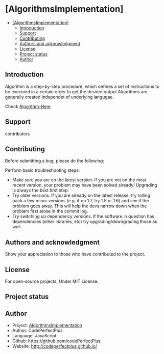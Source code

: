 # [AlgorithmsImplementation]

- [[AlgorithmsImplementation]](#algorithmsimplementation)
  - [Introduction](#introduction)
  - [Support](#support)
  - [Contributing](#contributing)
  - [Authors and acknowledgment](#authors-and-acknowledgment)
  - [License](#license)
  - [Project status](#project-status)
  - [Author](#author)

## Introduction

Algorithm is a step-by-step procedure, which defines a set of instructions to be executed in a certain order to get the desired output.Algorithms are generally created independet of underlying langugae.

Check [Algorithm-Here](https://github.com/codePerfectPlus/PrivateTestCode/blob/master/AlgorithmPython/ALGORITHM.md)

## Support

contributors

## Contributing

Before submitting a bug, please do the following:

Perform basic troubleshooting steps:

- Make sure you are on the latest version. If you are not on the most recent version, your problem may have been solved already! Upgrading is always the best first step.
- Try older versions. If you are already on the latest release, try rolling back a few minor versions (e.g. if on 1.7, try 1.5 or 1.6) and see if the problem goes away. This will help the devs narrow down when the problem first arose in the commit log.
- Try switching up dependency versions. If the software in question has dependencies (other libraries, etc) try upgrading/downgrading those as well.

## Authors and acknowledgment

Show your appreciation to those who have contributed to the project.

## License

For open-source projects, Under MIT License.

## Project status

## Author

- Project: [AlgorithmsImplementation](https://github.com/codePerfectPlus)
- Author: CodePerfectPlus
- Language: JavaScript
- Github: <https://github.com/codePerfectPlus>
- Website: <http://codeperfectplus.github.io/>
